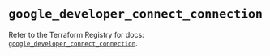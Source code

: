 # `google_developer_connect_connection`

Refer to the Terraform Registry for docs: [`google_developer_connect_connection`](https://registry.terraform.io/providers/hashicorp/google/6.25.0/docs/resources/developer_connect_connection).

